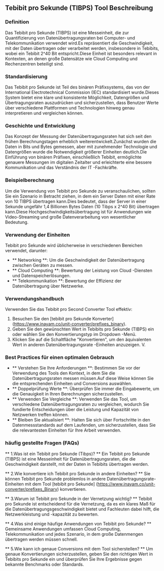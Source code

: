 ## Tebibit pro Sekunde (TIBPS) Tool Beschreibung

### Definition
Das Tebibit pro Sekunde (TIBPS) ist eine Messeinheit, die zur Quantifizierung von Datenübertragungsraten bei Computer- und Telekommunikation verwendet wird.Es repräsentiert die Geschwindigkeit, mit der Daten übertragen oder verarbeitet werden, insbesondere in Tebibits, wobei ein Tebibit 2^40 Bit entspricht.Diese Einheit ist besonders relevant in Kontexten, an denen große Datensätze wie Cloud Computing und Rechenzentren beteiligt sind.

### Standardisierung
Das Tebibit pro Sekunde ist Teil des binären Präfixsystems, das von der International Electrotechnical Commission (IEC) standardisiert wurde.Dieses System bietet eine klare und konsistente Möglichkeit, Datengrößen und Übertragungsraten auszudrücken und sicherzustellen, dass Benutzer Werte über verschiedene Plattformen und Technologien hinweg genau interpretieren und vergleichen können.

### Geschichte und Entwicklung
Das Konzept der Messung der Datenübertragungsraten hat sich seit den frühen Berechnungstagen erheblich weiterentwickelt.Zunächst wurden die Daten in Bits und Bytes gemessen, aber mit zunehmender Technologie und Datengrößen wurde die Notwendigkeit größerer Einheiten deutlich.Die Einführung von binären Präfixen, einschließlich Tebibit, ermöglichte genauere Messungen im digitalen Zeitalter und erleichterte eine bessere Kommunikation und das Verständnis der IT -Fachkräfte.

### Beispielberechnung
Um die Verwendung von Tebibit pro Sekunde zu veranschaulichen, sollten Sie ein Szenario in Betracht ziehen, in dem ein Server Daten mit einer Rate von 10 TIBPS übertragen kann.Dies bedeutet, dass der Server in einer Sekunde ungefähr 1,4 Billionen Bytes Daten (10 Tibps x 2^40 Bit) übertragen kann.Diese Hochgeschwindigkeitsübertragung ist für Anwendungen wie Video-Streaming und große Datenverarbeitung von wesentlicher Bedeutung.

### Verwendung der Einheiten
Tebibit pro Sekunde wird üblicherweise in verschiedenen Bereichen verwendet, darunter:
- ** Networking **: Um die Geschwindigkeit der Datenübertragung zwischen Geräten zu messen.
- ** Cloud Computing **: Bewertung der Leistung von Cloud -Diensten und Datenspeicherlösungen.
- ** Telekommunikation **: Bewertung der Effizienz der Datenübertragung über Netzwerke.

### Verwendungshandbuch
Verwenden Sie das Tebibit pro Second Converter Tool effektiv:
1. Besuchen Sie den [tebibit pro Sekunde Konverter] (https://www.inayam.co/unit-converter/prefixes_binary).
2. Geben Sie den gewünschten Wert in Tebibits pro Sekunde (TIBPS) ein oder wählen Sie den Konvertierungstyp im Dropdown -Menü.
3. Klicken Sie auf die Schaltfläche "Konvertieren", um den äquivalenten Wert in anderen Datenübertragungsrate -Einheiten anzuzeigen.
V.

### Best Practices für einen optimalen Gebrauch
- ** Verstehen Sie Ihre Anforderungen **: Bestimmen Sie vor der Verwendung des Tools den Kontext, in dem Sie die Datenübertragungsraten messen müssen.Auf diese Weise können Sie die entsprechenden Einheiten und Conversions auswählen.
- ** Doppelprüfung Werte **: Überprüfen Sie immer die Eingabewerte, um die Genauigkeit in Ihren Berechnungen sicherzustellen.
- ** Verwenden Sie Vergleiche **: Verwenden Sie das Tool, um verschiedene Datenübertragungsraten zu vergleichen, wodurch Sie fundierte Entscheidungen über die Leistung und Kapazität von Netzwerken treffen können.
- ** Bleiben Sie aktualisiert **: Halten Sie sich über Fortschritte in den Datenmessstandards auf dem Laufenden, um sicherzustellen, dass Sie die relevantesten Einheiten für Ihre Arbeit verwenden.

### häufig gestellte Fragen (FAQs)

** 1.Was ist ein Tebibit pro Sekunde (Tibps)? **
Ein Tebibit pro Sekunde (TIBPS) ist eine Messeinheit für Datenübertragungsraten, die die Geschwindigkeit darstellt, mit der Daten in Tebibits übertragen werden.

** 2.Wie konvertiere ich Tebibit pro Sekunde in andere Einheiten? **
Sie können Tebibit pro Sekunde problemlos in andere Datenübertragungsrate-Einheiten mit dem Tool [tebibit pro Sekunde] (https://www.inayam.co/unit-converter/prefixes_Binary) konvertieren.

** 3.Warum ist Tebibit pro Sekunde in der Vernetzung wichtig? **
Tebibit pro Sekunde ist entscheidend für die Vernetzung, da es ein klares Maß für die Datenübertragungsgeschwindigkeit bietet und Fachleuten dabei hilft, die Netzwerkleistung und -kapazität zu bewerten.

** 4.Was sind einige häufige Anwendungen von Tebibit pro Sekunde? **
Gemeinsame Anwendungen umfassen Cloud Computing, Telekommunikation und jedes Szenario, in dem große Datenmengen übertragen werden müssen schnell.

** 5.Wie kann ich genaue Conversions mit dem Tool sicherstellen? **
Um genaue Konvertierungen sicherzustellen, geben Sie den richtigen Wert in Tebibits pro Sekunde ein und überprüfen Sie Ihre Ergebnisse gegen bekannte Benchmarks oder Standards.